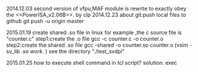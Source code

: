 2014.12.03
second version of vfpu,MAF module is rewrite to exactly obey the <<PowerISA_v2.06B>>. by clp
2014.12.23
about git:push local files to github
git push -u origin master 

2015.01.19
create shared .so file in linux
for example ,the c source file is "counter.c"
step1:create the .o file
    gcc -c counter.c -o counter.o
step2:create the shared .so file
    gcc -shared -o counter.so counter.o
(vsim -sv_lib *.so work.* )
see the directory "./test_svdpi"

2015.01.25
how to execute shell command in tcl script?
solution: exec
